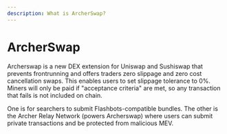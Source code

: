 ```yaml
---
description: What is ArcherSwap?
---
```


# ArcherSwap

Archerswap is a new DEX extension for Uniswap and Sushiswap that prevents frontrunning and offers traders zero slippage and zero cost cancellation swaps. This enables users to set slippage tolerance to 0%. Miners will only be paid if "acceptance criteria" are met, so any transaction that fails is not included on chain.

One is for searchers to submit Flashbots-compatible bundles. The other is the Archer Relay Network \(powers Archerswap\) where users can submit private transactions and be protected from malicious MEV.

